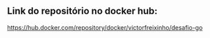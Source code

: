 ## Link do repositório no docker hub:

https://hub.docker.com/repository/docker/victorfreixinho/desafio-go
